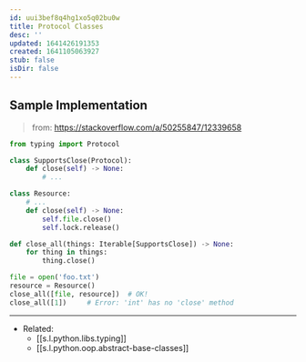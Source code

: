 ```yaml
---
id: uui3bef8q4hg1xo5q02bu0w
title: Protocol Classes
desc: ''
updated: 1641426191353
created: 1641105063927
stub: false
isDir: false
---
```



## Sample Implementation

> from: <https://stackoverflow.com/a/50255847/12339658>

```python
from typing import Protocol

class SupportsClose(Protocol):
    def close(self) -> None:
        # ...

class Resource:
    # ...
    def close(self) -> None:
        self.file.close()
        self.lock.release()

def close_all(things: Iterable[SupportsClose]) -> None:
    for thing in things:
        thing.close()

file = open('foo.txt')
resource = Resource()
close_all([file, resource])  # OK!
close_all([1])     # Error: 'int' has no 'close' method
```

---

- Related:
  - [[s.l.python.libs.typing]]
  - [[s.l.python.oop.abstract-base-classes]]

